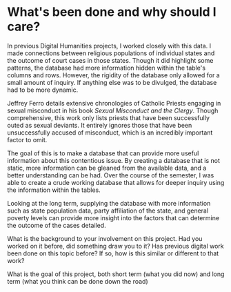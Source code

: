 # What's been done and why should I care?
In previous Digital Humanities projects, I worked closely with this data. I made connections between religious populations of individual states and the outcome of court cases in those states. Though it did highlight some patterns, the database had more information hidden within the table's columns and rows. However, the rigidity of the database only allowed for a small amount of inquiry. If anything else was to be divulged, the database had to be more dynamic.

Jeffrey Ferro details extensive chronologies of Catholic Priests engaging in sexual misconduct in his book *Sexual Misconduct and the Clergy*. Though comprehensive, this work only lists priests that have been successfully outed as sexual deviants. It entirely ignores those that have been unsuccessfully accused of misconduct, which is an incredibly important factor to omit.

The goal of this is to make a database that can provide more useful information about this contentious issue. By creating a database that is not static, more information can be gleaned from the available data, and a better understanding can be had. Over the course of the semester, I was able to create a crude working database that allows for deeper inquiry using the information within the tables.

Looking at the long term, supplying the database with more information such as state population data, party affiliation of the state, and general poverty levels can provide more insight into the factors that can determine the outcome of the cases detailed.


What is the background to your involvement on this project. Had you worked on it before, did something draw you to it? Has previous digital work been done on this topic before? If so, how is this similar or different to that work?

What is the goal of this project, both short term (what you did now) and long term (what you think can be done down the road)
